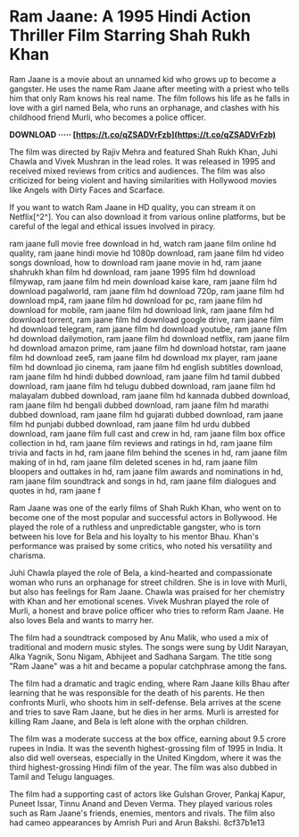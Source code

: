 
 
# Ram Jaane: A 1995 Hindi Action Thriller Film Starring Shah Rukh Khan
 
Ram Jaane is a movie about an unnamed kid who grows up to become a gangster. He uses the name Ram Jaane after meeting with a priest who tells him that only Ram knows his real name. The film follows his life as he falls in love with a girl named Bela, who runs an orphanage, and clashes with his childhood friend Murli, who becomes a police officer.
 
**DOWNLOAD ····· [https://t.co/qZSADVrFzb](https://t.co/qZSADVrFzb)**


 
The film was directed by Rajiv Mehra and featured Shah Rukh Khan, Juhi Chawla and Vivek Mushran in the lead roles. It was released in 1995 and received mixed reviews from critics and audiences. The film was also criticized for being violent and having similarities with Hollywood movies like Angels with Dirty Faces and Scarface.
 
If you want to watch Ram Jaane in HD quality, you can stream it on Netflix[^2^]. You can also download it from various online platforms, but be careful of the legal and ethical issues involved in piracy.
 
ram jaane full movie free download in hd,  watch ram jaane film online hd quality,  ram jaane hindi movie hd 1080p download,  ram jaane film hd video songs download,  how to download ram jaane movie in hd,  ram jaane shahrukh khan film hd download,  ram jaane 1995 film hd download filmywap,  ram jaane film hd mein download kaise kare,  ram jaane film hd download pagalworld,  ram jaane film hd download 720p,  ram jaane film hd download mp4,  ram jaane film hd download for pc,  ram jaane film hd download for mobile,  ram jaane film hd download link,  ram jaane film hd download torrent,  ram jaane film hd download google drive,  ram jaane film hd download telegram,  ram jaane film hd download youtube,  ram jaane film hd download dailymotion,  ram jaane film hd download netflix,  ram jaane film hd download amazon prime,  ram jaane film hd download hotstar,  ram jaane film hd download zee5,  ram jaane film hd download mx player,  ram jaane film hd download jio cinema,  ram jaane film hd english subtitles download,  ram jaane film hd hindi dubbed download,  ram jaane film hd tamil dubbed download,  ram jaane film hd telugu dubbed download,  ram jaane film hd malayalam dubbed download,  ram jaane film hd kannada dubbed download,  ram jaane film hd bengali dubbed download,  ram jaane film hd marathi dubbed download,  ram jaane film hd gujarati dubbed download,  ram jaane film hd punjabi dubbed download,  ram jaane film hd urdu dubbed download,  ram jaane film full cast and crew in hd,  ram jaane film box office collection in hd,  ram jaane film reviews and ratings in hd,  ram jaane film trivia and facts in hd,  ram jaane film behind the scenes in hd,  ram jaane film making of in hd,  ram jaane film deleted scenes in hd,  ram jaane film bloopers and outtakes in hd,  ram jaane film awards and nominations in hd,  ram jaane film soundtrack and songs in hd,  ram jaane film dialogues and quotes in hd,  ram jaane f

Ram Jaane was one of the early films of Shah Rukh Khan, who went on to become one of the most popular and successful actors in Bollywood. He played the role of a ruthless and unpredictable gangster, who is torn between his love for Bela and his loyalty to his mentor Bhau. Khan's performance was praised by some critics, who noted his versatility and charisma.
 
Juhi Chawla played the role of Bela, a kind-hearted and compassionate woman who runs an orphanage for street children. She is in love with Murli, but also has feelings for Ram Jaane. Chawla was praised for her chemistry with Khan and her emotional scenes. Vivek Mushran played the role of Murli, a honest and brave police officer who tries to reform Ram Jaane. He also loves Bela and wants to marry her.
 
The film had a soundtrack composed by Anu Malik, who used a mix of traditional and modern music styles. The songs were sung by Udit Narayan, Alka Yagnik, Sonu Nigam, Abhijeet and Sadhana Sargam. The title song "Ram Jaane" was a hit and became a popular catchphrase among the fans.

The film had a dramatic and tragic ending, where Ram Jaane kills Bhau after learning that he was responsible for the death of his parents. He then confronts Murli, who shoots him in self-defense. Bela arrives at the scene and tries to save Ram Jaane, but he dies in her arms. Murli is arrested for killing Ram Jaane, and Bela is left alone with the orphan children.
 
The film was a moderate success at the box office, earning about 9.5 crore rupees in India. It was the seventh highest-grossing film of 1995 in India. It also did well overseas, especially in the United Kingdom, where it was the third highest-grossing Hindi film of the year. The film was also dubbed in Tamil and Telugu languages.
 
The film had a supporting cast of actors like Gulshan Grover, Pankaj Kapur, Puneet Issar, Tinnu Anand and Deven Verma. They played various roles such as Ram Jaane's friends, enemies, mentors and rivals. The film also had cameo appearances by Amrish Puri and Arun Bakshi.
 8cf37b1e13
 
